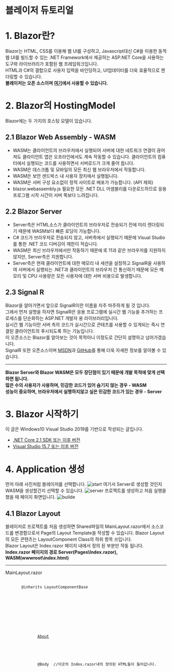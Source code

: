 블레이저 듀토리얼
================
# 1. Blazor란?
Blazor는 HTML, CSS를 이용해 웹 UI를 구성하고, Javascript대신 C#을 이용한 동적 웹 UI를 빌드할 수 있는 .NET Framework에서 제공하는 ASP.NET Core을 사용하는 도구와 라이브러리가 포함된 웹 프레임워크입니다.   
HTML과 C#의 결합으로 사용자 입력을 바인딩하고, UI업데이터를 더욱 효율적으로 렌더링할 수 있습니다.   
**블레이저는 오픈 소스이며 [여기](https://github.com/dotnet/aspnetcore/tree/master/src/Components)에서 사용할 수 있습니다.**
# 2. Blazor의 HostingModel
Blazor에는 두 가지의 호스팅 모델이 있습니다. 
## 2.1 Blazor Web Assembly - WASM
* WASM는 클라이언트의 브라우저에서 실행되어 서버에 대한 네트워크 연결이 끊어져도 클라이언트 앱은 오프라인에서도 계속 작동할 수 있습니다.  클라이언트의 컴퓨터에서 실행되는 코드를 사용하면서 서버로드가 크게 줄어 듭니다.
* WASM은 데스크톱 및 모바일의 모든 최신 웹 브라우저에서 작동합니다.
* WASM은 보안 샌드박스 내 사용자 장치에서 실행됩니다.
* WASM은 서버 구성 요소없이 정적 사이트로 배포가 가능합니다. (API 제외)
* blazor.webassembly.js 필요한 모든 .NET DLL 어셈블리를 다운로드하므로 응용 프로그램 시작 시간이 서버 쪽보다 느려집니다.
## 2.2 Blazor Server
* Server측은 HTML소스가 클라이언트의 브라우저로 전송되기 전에 미리 렌더링되기 때문에 WASM보다 빠른 로딩이 가능합니다.
* C# 코드가 브라우저로 전송되지 않고, 서버측에서 실행되기 때문에 Visual Studio를 통한 .NET 코드 디버깅이 제한이 적습니다.
* WASM은 최신 브라우저에서만 작동하기 때문에 IE 11과 같은 브라우저를 지원하지 않지만, Server측은 지원합니다.
* Server측은 현재 클라이언트에 대한 메모리 내 세션을 설정하고 SignalR을 사용하여 서버에서 실행되는 .NET과 클라이언트의 브라우저 간 통신하기 때문에 모든 메모리 및 CPU 사용량은 모든 사용자에 대한 서버 비용으로 발생합니다.   
## 2.3 Signal R
Blazor을 알아가면서 앞으로 SignalR이란 이름을 자주 마주하게 될 것 입니다.   
그래서 먼저 설명을 하자면 SignalR은 응용 프로그램에 실시간 웹 기능을 추가하는 프로세스를 단순화하는 ASP.NET 개발자 용 라이브러리입니다.   
실시간 웹 기능이란 서버 측의 코드가 실시간으로 콘테츠를 사용할 수 있게되는 즉시 연결된 클라이언트의 푸시되도록 하는 기능입니다.   
이 오픈소스는 Blazor를 알아보는 것이 목적이니 이정도로 간단히 설명하고 넘어가겠습니다.   
SignalR 또한 오픈소스이며 [MSDN](https://docs.microsoft.com/en-us/aspnet/signalr/overview/getting-started/introduction-to-signalr)과 [GitHub](https://github.com/dotnet/aspnetcore/tree/master/src/SignalR)를 통해 더욱 자세한 정보를 알아볼 수 있습니다.
- - -
**Blazor Server와 Blazor WASM은 모두 장단점이 있기 때문에 개발 목적에 맞게 선택하면 됩니다.**   
**많은 수의 사용자가 사용하며, 민감한 코드가 있어 숨기지 않는 경우 - WASM   
성능이 중요하며, 브라우저에서 실행하지않고 싶은 민감한 코드가 있는 경우 - Server**
# 3. Blazor 시작하기
이 글은 Windows10 Visual Studio 2019를 기반으로 작성되는 글입니다.
* [.NET Core 2.1 SDK 또는 이후 버전](https://dotnet.microsoft.com/download/dotnet-core)
* [Visual Studio 15.7 또는 이후 버전](https://visualstudio.microsoft.com/)
# 4. Application 생성
먼저 아래 사진처럼 블레이저를 선택합니다.
![start](https://user-images.githubusercontent.com/30399915/101181964-da43d080-3690-11eb-9d89-c6aa5370df5a.png)
여기서 Server로 생성할 것인지 WASM을 생성할건지 선택할 수 있습니다.
![server](https://user-images.githubusercontent.com/30399915/101181969-dadc6700-3690-11eb-9421-0b52eccea163.png)
프로젝트를 생성하고 처음 실행을 했을 때 페이지 화면입니다.
![builde](https://user-images.githubusercontent.com/30399915/101181972-db74fd80-3690-11eb-8688-c93f0ba2f6c1.png)

## 4.1 Blazor Layout
블레이저로 프로젝트를 처음 생성하면 Shared파일의 MainLayout.razor에서 소스코드를 변경함으로서 Page의 Layout Template을 작성할 수 있습니다.
Blazor Layout의 모든 콘텐츠는 LayoutComponent Class의 하위 항목 쓰입니다.  
Blazor Layout은 Index.razor 페이지 내에서 정의 된 부분만 작동 됩니다.    
**Index.razor 페이지의 경로 Server(Pages\Index.razor), WASM(wwwroot\index.html)**   

---
MainLayout.razor
<pre>
 <code>
       @inherits LayoutComponentBase
      <div class="sidebar">
          <NavMenu />
      </div>

      <div class="main">
          <div class="top-row px-4">
              <a href="https://docs.microsoft.com/aspnet/" target="_blank">About</a>
          </div>

          <div class="content px-4">
              @Body  //이곳의 Index.razor내의 정의된 HTML들이 들어갑니다.
          </div>
      </div>
  </code>
</pre>

